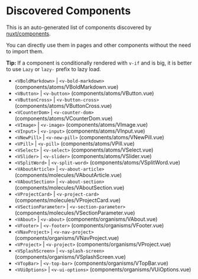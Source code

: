 # Discovered Components

This is an auto-generated list of components discovered by [nuxt/components](https://github.com/nuxt/components).

You can directly use them in pages and other components without the need to import them.

**Tip:** If a component is conditionally rendered with `v-if` and is big, it is better to use `Lazy` or `lazy-` prefix to lazy load.

- `<VBoldMarkdown>` | `<v-bold-markdown>` (components/atoms/VBoldMarkdown.vue)
- `<VButton>` | `<v-button>` (components/atoms/VButton.vue)
- `<VButtonCross>` | `<v-button-cross>` (components/atoms/VButtonCross.vue)
- `<VCounterDom>` | `<v-counter-dom>` (components/atoms/VCounterDom.vue)
- `<VImage>` | `<v-image>` (components/atoms/VImage.vue)
- `<VInput>` | `<v-input>` (components/atoms/VInput.vue)
- `<VNewPill>` | `<v-new-pill>` (components/atoms/VNewPill.vue)
- `<VPill>` | `<v-pill>` (components/atoms/VPill.vue)
- `<VSelect>` | `<v-select>` (components/atoms/VSelect.vue)
- `<VSlider>` | `<v-slider>` (components/atoms/VSlider.vue)
- `<VSplitWord>` | `<v-split-word>` (components/atoms/VSplitWord.vue)
- `<VAboutArticle>` | `<v-about-article>` (components/molecules/VAboutArticle.vue)
- `<VAboutSection>` | `<v-about-section>` (components/molecules/VAboutSection.vue)
- `<VProjectCard>` | `<v-project-card>` (components/molecules/VProjectCard.vue)
- `<VSectionParameter>` | `<v-section-parameter>` (components/molecules/VSectionParameter.vue)
- `<VAbout>` | `<v-about>` (components/organisms/VAbout.vue)
- `<VFooter>` | `<v-footer>` (components/organisms/VFooter.vue)
- `<VNavProject>` | `<v-nav-project>` (components/organisms/VNavProject.vue)
- `<VProject>` | `<v-project>` (components/organisms/VProject.vue)
- `<VSplashScreen>` | `<v-splash-screen>` (components/organisms/VSplashScreen.vue)
- `<VTopBar>` | `<v-top-bar>` (components/organisms/VTopBar.vue)
- `<VUiOptions>` | `<v-ui-options>` (components/organisms/VUiOptions.vue)
